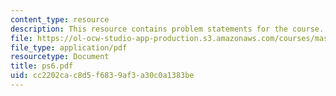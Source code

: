 ```yaml
---
content_type: resource
description: This resource contains problem statements for the course.
file: https://ol-ocw-studio-app-production.s3.amazonaws.com/courses/mas-622j-pattern-recognition-and-analysis-fall-2006/cc2202cac8d5f6839af3a30c0a1383be_ps6.pdf
file_type: application/pdf
resourcetype: Document
title: ps6.pdf
uid: cc2202ca-c8d5-f683-9af3-a30c0a1383be
---
```

